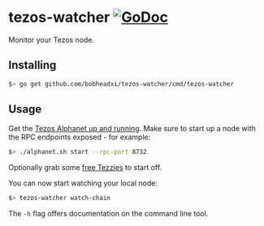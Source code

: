 # tezos-watcher [![GoDoc](https://godoc.org/github.com/bobheadxi/tezos-watcher?status.svg)](https://godoc.org/github.com/bobheadxi/tezos-watcher)

Monitor your Tezos node.

## Installing

```bash
$> go get github.com/bobheadxi/tezos-watcher/cmd/tezos-watcher
```

## Usage

Get the [Tezos Alphanet up and running](http://tezos.gitlab.io/betanet/introduction/howtoget.html). Make sure to start up a node with the RPC endpoints exposed - for example:

```bash
$> ./alphanet.sh start --rpc-port 8732
```

Optionally grab some [free Tezzies](http://tezos.gitlab.io/betanet/introduction/howtouse.html#get-free-tezzies) to start off.

You can now start watching your local node:

```bash
$> tezos-watcher watch-chain
```

The `-h` flag offers documentation on the command line tool.
